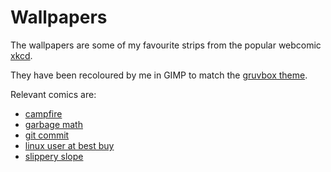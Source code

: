 # Wallpapers

The wallpapers are some of my favourite strips from the popular webcomic [xkcd](https://xkcd.com).

They have been recoloured by me in GIMP to match the [gruvbox theme](https://github.com/morhetz/gruvbox).

Relevant comics are:

* [campfire](https://xkcd.com/742/)
* [garbage math](https://xkcd.com/2295/)
* [git commit](https://xkcd.com/1296/)
* [linux user at best buy](https://xkcd.com/272/)
* [slippery slope](https://xkcd.com/1332/)
